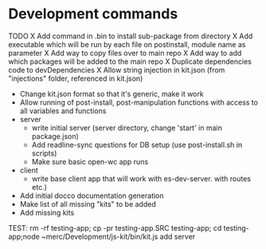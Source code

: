
# Development commands

TODO
X Add command in .bin to install sub-package from directory
X Add executable which will be run by each file on postinstall, module name as parameter
X Add way to copy files over to main repo
X Add way to add which packages will be added to the main repo
X Duplicate dependencies code to devDependencies
X Allow string injection in kit.json (from "injections" folder, referenced in kit.json)
* Change kit.json format so that it's generic, make it work
* Allow running of post-install, post-manipulation functions with access to all variables and functions
* server
  * write initial server (server directory, change 'start' in main package.json)
  * Add readline-sync questions for DB setup (use post-install.sh in scripts)
  * Make sure basic open-wc app runs
* client
  * write base client app that will work with es-dev-server. with routes etc.)
* Add initial docco documentation generation
* Make list of all missing "kits" to be added
* Add missing kits

TEST:
rm -rf testing-app; cp -pr testing-app.SRC testing-app; cd testing-app;node ~merc/Development/js-kit/bin/kit.js add server
